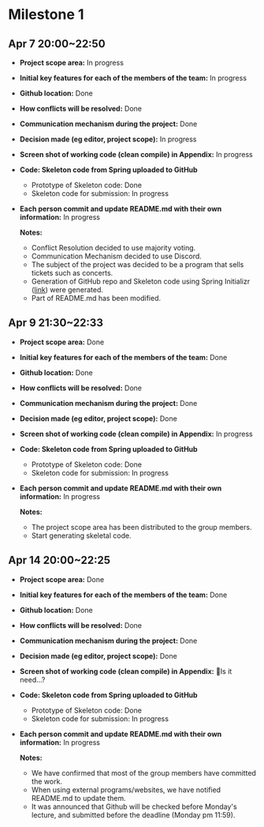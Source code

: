 # Milestone 1

## Apr 7 20:00~22:50
- **Project scope area:** In progress
- **Initial key features for each of the members of the team:** In progress
- **Github location:** Done
- **How conflicts will be resolved:** Done
- **Communication mechanism during the project:** Done
- **Decision made (eg editor, project scope):** In progress
- **Screen shot of working code (clean compile) in Appendix:** In progress
- **Code: Skeleton code from Spring uploaded to GitHub**
  - Prototype of Skeleton code: Done
  - Skeleton code for submission: In progress
- **Each person commit and update README.md with their own information:** In progress

   **Notes:**
   - Conflict Resolution decided to use majority voting.
   - Communication Mechanism decided to use Discord.
   - The subject of the project was decided to be a program that sells tickets such as concerts.
   - Generation of GitHub repo and Skeleton code using Spring Initializr ([link](https://start.spring.io/)) were generated.
   - Part of README.md has been modified.

## Apr 9 21:30~22:33
- **Project scope area:** Done
- **Initial key features for each of the members of the team:** Done
- **Github location:** Done
- **How conflicts will be resolved:** Done
- **Communication mechanism during the project:** Done
- **Decision made (eg editor, project scope):** Done
- **Screen shot of working code (clean compile) in Appendix:** In progress
- **Code: Skeleton code from Spring uploaded to GitHub**
  - Prototype of Skeleton code: Done
  - Skeleton code for submission: In progress
- **Each person commit and update README.md with their own information:** In progress

   **Notes:**
   - The project scope area has been distributed to the group members.
   - Start generating skeletal code.

## Apr 14 20:00~22:25
- **Project scope area:** Done
- **Initial key features for each of the members of the team:** Done
- **Github location:** Done
- **How conflicts will be resolved:** Done
- **Communication mechanism during the project:** Done
- **Decision made (eg editor, project scope):** Done
- **Screen shot of working code (clean compile) in Appendix:** Is it need...?
- **Code: Skeleton code from Spring uploaded to GitHub**
  - Prototype of Skeleton code: Done
  - Skeleton code for submission: In progress
- **Each person commit and update README.md with their own information:** In progress

   **Notes:**
   - We have confirmed that most of the group members have committed the work.
   - When using external programs/websites, we have notified README.md to update them.
   - It was announced that Github will be checked before Monday's lecture, and submitted before the deadline (Monday pm 11:59).


